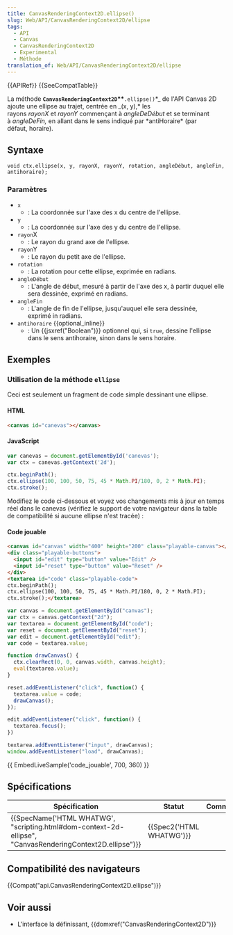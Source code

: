 ```yaml
---
title: CanvasRenderingContext2D.ellipse()
slug: Web/API/CanvasRenderingContext2D/ellipse
tags:
  - API
  - Canvas
  - CanvasRenderingContext2D
  - Experimental
  - Méthode
translation_of: Web/API/CanvasRenderingContext2D/ellipse
---
```

{{APIRef}} {{SeeCompatTable}}

La méthode **`CanvasRenderingContext2D`\*\***`.ellipse()`\*_ de l'API Canvas 2D ajoute une ellipse au trajet, centrée en _(x, y),* les rayons *rayonX* et *rayonY* commençant à *angleDeDébut* et se terminant à *angleDeFin,* en allant dans le sens indiqué par *antiHoraire\* (par défaut, horaire).

## Syntaxe

    void ctx.ellipse(x, y, rayonX, rayonY, rotation, angleDébut, angleFin, antihoraire);

### Paramètres

- `x`
  - : La coordonnée sur l'axe des x du centre de l'ellipse.
- `y`
  - : La coordonnée sur l'axe des y du centre de l'ellipse.
- `rayon`X
  - : Le rayon du grand axe de l'ellipse.
- `rayon`Y
  - : Le rayon du petit axe de l'ellipse.
- `rotation`
  - : La rotation pour cette ellipse, exprimée en radians.
- `angleDébut`
  - : L'angle de début, mesuré à partir de l'axe des x, à partir duquel elle sera dessinée, exprimé en radians.
- `angleFin`
  - : L'angle de fin de l'ellipse, jusqu'auquel elle sera dessinée, exprimé in radians.
- `antihoraire` {{optional_inline}}
  - : Un {{jsxref("Boolean")}} optionnel qui, si `true`, dessine l'ellipse dans le sens antihoraire, sinon dans le sens horaire.

## Exemples

### Utilisation de la méthode `ellipse`

Ceci est seulement un fragment de code simple dessinant une ellipse.

#### HTML

```html
<canvas id="canevas"></canvas>
```

#### JavaScript

```js
var canevas = document.getElementById('canevas');
var ctx = canevas.getContext('2d');

ctx.beginPath();
ctx.ellipse(100, 100, 50, 75, 45 * Math.PI/180, 0, 2 * Math.PI);
ctx.stroke();
```

Modifiez le code ci-dessous et voyez vos changements mis à jour en temps réel dans le canevas (vérifiez le support de votre navigateur dans la table de compatibilité si aucune ellipse n'est tracée) :

#### Code jouable

```html hidden
<canvas id="canvas" width="400" height="200" class="playable-canvas"></canvas>
<div class="playable-buttons">
  <input id="edit" type="button" value="Edit" />
  <input id="reset" type="button" value="Reset" />
</div>
<textarea id="code" class="playable-code">
ctx.beginPath();
ctx.ellipse(100, 100, 50, 75, 45 * Math.PI/180, 0, 2 * Math.PI);
ctx.stroke();</textarea>
```

```js hidden
var canvas = document.getElementById("canvas");
var ctx = canvas.getContext("2d");
var textarea = document.getElementById("code");
var reset = document.getElementById("reset");
var edit = document.getElementById("edit");
var code = textarea.value;

function drawCanvas() {
  ctx.clearRect(0, 0, canvas.width, canvas.height);
  eval(textarea.value);
}

reset.addEventListener("click", function() {
  textarea.value = code;
  drawCanvas();
});

edit.addEventListener("click", function() {
  textarea.focus();
})

textarea.addEventListener("input", drawCanvas);
window.addEventListener("load", drawCanvas);
```

{{ EmbedLiveSample('code_jouable', 700, 360) }}

## Spécifications

| Spécification                                                                                                                                | Statut                           | Commentaire |
| -------------------------------------------------------------------------------------------------------------------------------------------- | -------------------------------- | ----------- |
| {{SpecName('HTML WHATWG', "scripting.html#dom-context-2d-ellipse", "CanvasRenderingContext2D.ellipse")}} | {{Spec2('HTML WHATWG')}} |             |

## Compatibilité des navigateurs

{{Compat("api.CanvasRenderingContext2D.ellipse")}}

## Voir aussi

- L'interface la définissant, {{domxref("CanvasRenderingContext2D")}}
